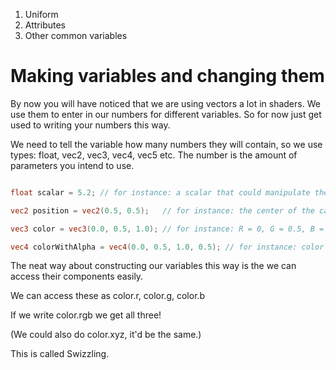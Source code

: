 1. Uniform
2. Attributes
3. Other common variables

# Making variables and changing them

By now you will have noticed that we are using vectors a lot in shaders. We use them to enter in our numbers for different variables. So for now just get used to writing your numbers this way.

We need to tell the variable how many numbers they will contain, so we use types: float, vec2, vec3, vec4, vec5 etc. The number is the amount of parameters you intend to use. 

```glsl

float scalar = 5.2; // for instance: a scalar that could manipulate the color in some way

vec2 position = vec2(0.5, 0.5);   // for instance: the center of the canvas (width/2, height/2)

vec3 color = vec3(0.0, 0.5, 1.0); // for instance: R = 0, G = 0.5, B = 1.0

vec4 colorWithAlpha = vec4(0.0, 0.5, 1.0, 0.5); // for instance: color that is half transparent A = 0.5

```

The neat way about constructing our variables this way is the we can access their components easily.

We can access these as color.r, color.g, color.b

If we write color.rgb we get all three!

(We could also do color.xyz, it'd be the same.)

This is called Swizzling.
